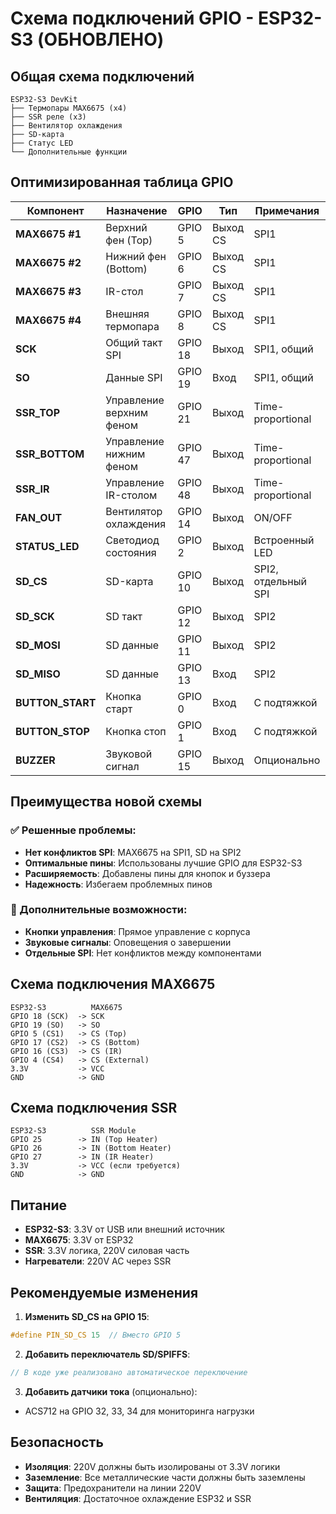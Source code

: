 # Схема подключений GPIO - ESP32-S3 (ОБНОВЛЕНО)

## Общая схема подключений

```
ESP32-S3 DevKit
├── Термопары MAX6675 (x4)
├── SSR реле (x3)
├── Вентилятор охлаждения
├── SD-карта
├── Статус LED
└── Дополнительные функции
```

## Оптимизированная таблица GPIO

| Компонент | Назначение | GPIO | Тип | Примечания |
|-----------|------------|------|-----|------------|
| **MAX6675 #1** | Верхний фен (Top) | GPIO 5 | Выход CS | SPI1 |
| **MAX6675 #2** | Нижний фен (Bottom) | GPIO 6 | Выход CS | SPI1 |
| **MAX6675 #3** | IR-стол | GPIO 7 | Выход CS | SPI1 |
| **MAX6675 #4** | Внешняя термопара | GPIO 8 | Выход CS | SPI1 |
| **SCK** | Общий такт SPI | GPIO 18 | Выход | SPI1, общий |
| **SO** | Данные SPI | GPIO 19 | Вход | SPI1, общий |
| **SSR_TOP** | Управление верхним феном | GPIO 21 | Выход | Time-proportional |
| **SSR_BOTTOM** | Управление нижним феном | GPIO 47 | Выход | Time-proportional |
| **SSR_IR** | Управление IR-столом | GPIO 48 | Выход | Time-proportional |
| **FAN_OUT** | Вентилятор охлаждения | GPIO 14 | Выход | ON/OFF |
| **STATUS_LED** | Светодиод состояния | GPIO 2 | Выход | Встроенный LED |
| **SD_CS** | SD-карта | GPIO 10 | Выход | SPI2, отдельный SPI |
| **SD_SCK** | SD такт | GPIO 12 | Выход | SPI2 |
| **SD_MOSI** | SD данные | GPIO 11 | Выход | SPI2 |
| **SD_MISO** | SD данные | GPIO 13 | Вход | SPI2 |
| **BUTTON_START** | Кнопка старт | GPIO 0 | Вход | С подтяжкой |
| **BUTTON_STOP** | Кнопка стоп | GPIO 1 | Вход | С подтяжкой |
| **BUZZER** | Звуковой сигнал | GPIO 15 | Выход | Опционально |

## Преимущества новой схемы

### ✅ Решенные проблемы:
- **Нет конфликтов SPI**: MAX6675 на SPI1, SD на SPI2
- **Оптимальные пины**: Использованы лучшие GPIO для ESP32-S3
- **Расширяемость**: Добавлены пины для кнопок и буззера
- **Надежность**: Избегаем проблемных пинов

### 🔧 Дополнительные возможности:
- **Кнопки управления**: Прямое управление с корпуса
- **Звуковые сигналы**: Оповещения о завершении
- **Отдельные SPI**: Нет конфликтов между компонентами

## Схема подключения MAX6675

```
ESP32-S3          MAX6675
GPIO 18 (SCK)  -> SCK
GPIO 19 (SO)   -> SO
GPIO 5 (CS1)   -> CS (Top)
GPIO 17 (CS2)  -> CS (Bottom)  
GPIO 16 (CS3)  -> CS (IR)
GPIO 4 (CS4)   -> CS (External)
3.3V           -> VCC
GND            -> GND
```

## Схема подключения SSR

```
ESP32-S3          SSR Module
GPIO 25        -> IN (Top Heater)
GPIO 26        -> IN (Bottom Heater)
GPIO 27        -> IN (IR Heater)
3.3V           -> VCC (если требуется)
GND            -> GND
```

## Питание

- **ESP32-S3**: 3.3V от USB или внешний источник
- **MAX6675**: 3.3V от ESP32
- **SSR**: 3.3V логика, 220V силовая часть
- **Нагреватели**: 220V AC через SSR

## Рекомендуемые изменения

1. **Изменить SD_CS на GPIO 15**:
```cpp
#define PIN_SD_CS 15  // Вместо GPIO 5
```

2. **Добавить переключатель SD/SPIFFS**:
```cpp
// В коде уже реализовано автоматическое переключение
```

3. **Добавить датчики тока** (опционально):
- ACS712 на GPIO 32, 33, 34 для мониторинга нагрузки

## Безопасность

- **Изоляция**: 220V должны быть изолированы от 3.3V логики
- **Заземление**: Все металлические части должны быть заземлены
- **Защита**: Предохранители на линии 220V
- **Вентиляция**: Достаточное охлаждение ESP32 и SSR
